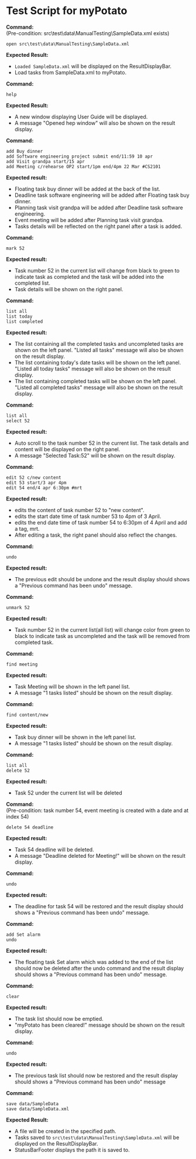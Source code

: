 # Test Script for myPotato

**Command:**<br>
(Pre-condition: src\test\data\ManualTesting\SampleData.xml exists)

    open src\test\data\ManualTesting\SampleData.xml

**Expected Result:**

* `Loaded SampleData.xml` will be displayed on the ResultDisplayBar.
* Load tasks from SampleData.xml to myPotato.

**Command:**

    help

**Expected Result:**

* A new window displaying User Guide will be displayed.
* A message "Opened hep window" will also be shown on the result display.

**Command:**

    add Buy dinner
    add Software engineering project submit end/11:59 10 apr
    add Visit grandpa start/15 apr
    add Meeting c/rehearse OP2 start/1pm end/4pm 22 Mar #CS2101

**Expected result:**

* Floating task buy dinner will be added at the back of the list.
* Deadline task software engineering will be added after Floating task buy dinner.
* Planning task visit grandpa will be added after Deadline task software engineering.
* Event meeting will be added after Planning task visit grandpa.
* Tasks details will be reflected on the right panel after a task is added.

**Command:**

    mark 52

**Expected result:**

* Task number 52 in the current list will change from black to green to indicate task as completed and the task will be added into the completed list.
* Task details will be shown on the right panel.

**Command:**

    list all
    list today
    list completed

**Expected result:**

* The list containing all the completed tasks and uncompleted tasks are shown on the left panel. "Listed all tasks" message will also be shown on the result display.
* The list containing today's date tasks will be shown on the left panel. "Listed all today tasks" message will also be shown on the result display.
* The list containing completed tasks will be shown on the left panel. "Listed all completed tasks" message will also be shown on the result display.

**Command:**

    list all
    select 52

**Expected result:**

* Auto scroll to the task number 52 in the current list. The task details and content will be displayed on the right panel.
* A message "Selected Task:52" will be shown on the result display.

**Command:**

    edit 52 c/new content
    edit 53 start/3 apr 4pm
    edit 54 end/4 apr 6:30pm #mrt

**Expected result:**

* edits the content of task number 52 to "new content".
* edits the start date time of task number 53 to 4pm of 3 April.
* edits the end date time of task number 54 to 6:30pm of 4 April and add a tag, mrt.
* After editing a task, the right panel should also reflect the changes.

**Command:**

    undo

**Expected result:**

* The previous edit should be undone and the result display should shows a "Previous command has been undo" message.

**Command:**

    unmark 52

**Expected result:**

* Task number 52 in the current list(all list) will change color from green to black to indicate task as uncompleted and the task will be removed from completed task.

**Command:**

    find meeting

**Expected result:**

* Task Meeting will be shown in the left panel list.
* A message "1 tasks listed" should be shown on the result display.

**Command:**

    find content/new

**Expected result:**

* Task buy dinner will be shown in the left panel list.
* A message "1 tasks listed" should be shown on the result display.

**Command:**

    list all
    delete 52

**Expected result:**

* Task 52 under the current list will be deleted

**Command:**<br>
(Pre-condition: task number 54, event meeting is created with a date and at index 54)

    delete 54 deadline

**Expected result:**

* Task 54 deadline will be deleted.
* A message "Deadline deleted for Meeting!" will be shown on the result display.

**Command:**

    undo

**Expected result:**

* The deadline for task 54 will be restored and the result display should shows a "Previous command has been undo" message.

**Command:**

    add Set alarm
    undo

**Expected result:**

* The floating task Set alarm which was added to the end of the list should now be deleted after the undo command and the result           display should shows a "Previous command has been undo" message.

**Command:**

    clear

**Expected result:**

* The task list should now be emptied.
* "myPotato has been cleared!" message should be shown on the result display.

**Command:**

    undo

**Expected result:**

* The previous task list should now be restored and the result display should shows a "Previous command has been undo" message

**Command:**

    save data/SampleData
    save data/SampleData.xml

**Expected Result:**

* A file will be created in the specified path.
* Tasks saved to `src\test\data\ManualTesting\SampleData.xml` will be displayed on the ResultDisplayBar.
* StatusBarFooter displays the path it is saved to.
